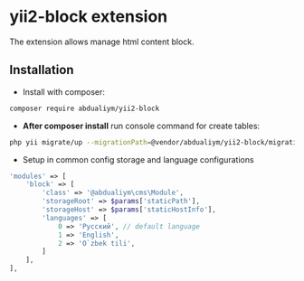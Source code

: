 # yii2-block extension

The extension allows manage html content block.

## Installation

- Install with composer:

```bash
composer require abdualiym/yii2-block
```

- **After composer install** run console command for create tables:

```bash
php yii migrate/up --migrationPath=@vendor/abdualiym/yii2-block/migrations
```

- Setup in common config storage and language configurations

```php
'modules' => [
    'block' => [
        'class' => '@abdualiym\cms\Module',
        'storageRoot' => $params['staticPath'],
        'storageHost' => $params['staticHostInfo'],
        'languages' => [
            0 => 'Русский', // default language
            1 => 'English',
            2 => 'O`zbek tili',
        ]
    ],
],
```